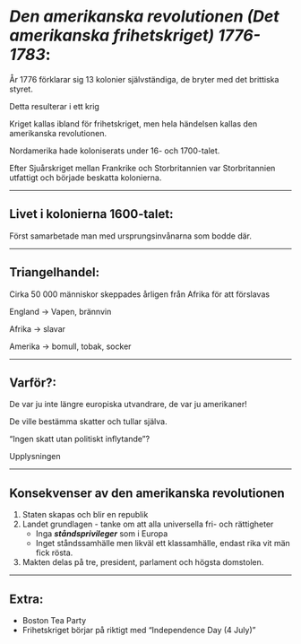 # *Den amerikanska revolutionen (Det amerikanska frihetskriget) 1776-1783*:

År 1776 förklarar sig 13 kolonier självständiga, de bryter med det brittiska styret.

Detta resulterar i ett krig

Kriget kallas ibland för frihetskriget, men hela händelsen kallas den amerikanska revolutionen.

Nordamerika hade koloniserats under 16- och 1700-talet.

Efter Sjuårskriget mellan Frankrike och Storbritannien var Storbritannien utfattigt och började beskatta kolonierna.

---

## Livet i kolonierna 1600-talet:

Först samarbetade man med ursprungsinvånarna som bodde där.

---

## Triangelhandel:

Cirka 50 000 människor skeppades årligen från Afrika för att förslavas

England → Vapen, brännvin

Afrika → slavar

Amerika → bomull, tobak, socker

---

## Varför?:

De var ju inte längre europiska utvandrare, de var ju amerikaner!

De ville bestämma skatter och tullar själva.

“Ingen skatt utan politiskt inflytande”?

Upplysningen

---

## Konsekvenser av den amerikanska revolutionen

1. Staten skapas och blir en republik
2. Landet grundlagen - tanke om att alla universella fri- och rättigheter
    - Inga ***ståndsprivileger*** som i Europa
    - Inget ståndssamhälle men likväl ett klassamhälle, endast rika vit män fick rösta.
3. Makten delas på tre, president, parlament och högsta domstolen.

---

## Extra:

- Boston Tea Party
- Frihetskriget börjar på riktigt med “Independence Day (4 July)”